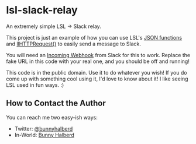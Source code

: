 # lsl-slack-relay
An extremely simple LSL -> Slack relay.

This project is just an example of how you can use LSL's [JSON functions](http://wiki.secondlife.com/wiki/Json_usage_in_LSL) and [llHTTPRequest()](http://wiki.secondlife.com/wiki/LlHTTPRequest) to easily send a message to Slack.

You will need an [Incoming Webhook](https://api.slack.com/incoming-webhooks) from Slack for this to work. Replace the fake URL in this code with your real one, and you should be off and running!

This code is in the public domain. Use it to do whatever you wish! If you do come up with something cool using it, I'd love to know about it! I like seeing LSL used in fun ways. :)


## How to Contact the Author

You can reach me two easy-ish ways:

* Twitter: [@bunnyhalberd](https://twitter.com/bunnyhalberd)
* In-World: [Bunny Halberd](https://my.secondlife.com/bunny.halberd) 